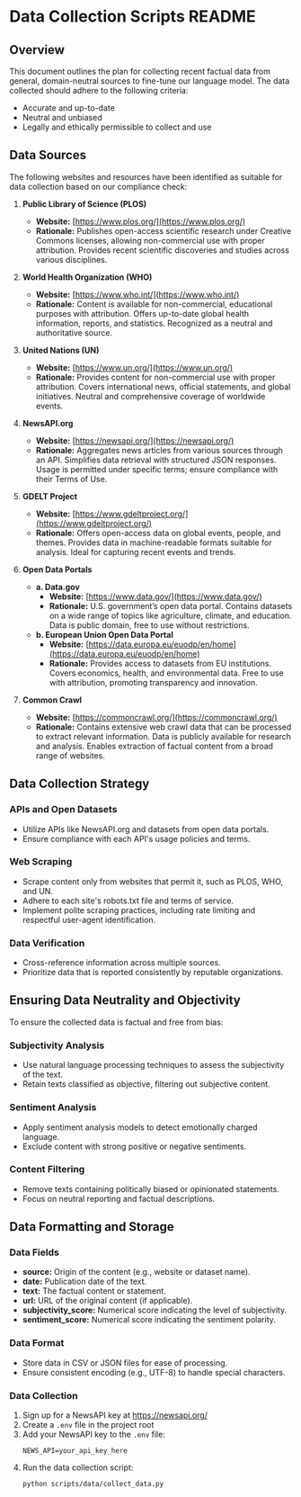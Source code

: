 # Data Collection Scripts README

## Overview

This document outlines the plan for collecting recent factual data from general, domain-neutral sources to fine-tune our language model. The data collected should adhere to the following criteria:

- Accurate and up-to-date
- Neutral and unbiased
- Legally and ethically permissible to collect and use

## Data Sources

The following websites and resources have been identified as suitable for data collection based on our compliance check:

1. **Public Library of Science (PLOS)**
   - **Website:** [https://www.plos.org/](https://www.plos.org/)
   - **Rationale:** Publishes open-access scientific research under Creative Commons licenses, allowing non-commercial use with proper attribution. Provides recent scientific discoveries and studies across various disciplines.

2. **World Health Organization (WHO)**
   - **Website:** [https://www.who.int/](https://www.who.int/)
   - **Rationale:** Content is available for non-commercial, educational purposes with attribution. Offers up-to-date global health information, reports, and statistics. Recognized as a neutral and authoritative source.

3. **United Nations (UN)**
   - **Website:** [https://www.un.org/](https://www.un.org/)
   - **Rationale:** Provides content for non-commercial use with proper attribution. Covers international news, official statements, and global initiatives. Neutral and comprehensive coverage of worldwide events.

4. **NewsAPI.org**
   - **Website:** [https://newsapi.org/](https://newsapi.org/)
   - **Rationale:** Aggregates news articles from various sources through an API. Simplifies data retrieval with structured JSON responses. Usage is permitted under specific terms; ensure compliance with their Terms of Use.

5. **GDELT Project**
   - **Website:** [https://www.gdeltproject.org/](https://www.gdeltproject.org/)
   - **Rationale:** Offers open-access data on global events, people, and themes. Provides data in machine-readable formats suitable for analysis. Ideal for capturing recent events and trends.

6. **Open Data Portals**
   - **a. Data.gov**
     - **Website:** [https://www.data.gov/](https://www.data.gov/)
     - **Rationale:** U.S. government’s open data portal. Contains datasets on a wide range of topics like agriculture, climate, and education. Data is public domain, free to use without restrictions.
   - **b. European Union Open Data Portal**
     - **Website:** [https://data.europa.eu/euodp/en/home](https://data.europa.eu/euodp/en/home)
     - **Rationale:** Provides access to datasets from EU institutions. Covers economics, health, and environmental data. Free to use with attribution, promoting transparency and innovation.

7. **Common Crawl**
   - **Website:** [https://commoncrawl.org/](https://commoncrawl.org/)
   - **Rationale:** Contains extensive web crawl data that can be processed to extract relevant information. Data is publicly available for research and analysis. Enables extraction of factual content from a broad range of websites.

## Data Collection Strategy

### APIs and Open Datasets

- Utilize APIs like NewsAPI.org and datasets from open data portals.
- Ensure compliance with each API's usage policies and terms.

### Web Scraping

- Scrape content only from websites that permit it, such as PLOS, WHO, and UN.
- Adhere to each site's robots.txt file and terms of service.
- Implement polite scraping practices, including rate limiting and respectful user-agent identification.

### Data Verification

- Cross-reference information across multiple sources.
- Prioritize data that is reported consistently by reputable organizations.

## Ensuring Data Neutrality and Objectivity

To ensure the collected data is factual and free from bias:

### Subjectivity Analysis

- Use natural language processing techniques to assess the subjectivity of the text.
- Retain texts classified as objective, filtering out subjective content.

### Sentiment Analysis

- Apply sentiment analysis models to detect emotionally charged language.
- Exclude content with strong positive or negative sentiments.

### Content Filtering

- Remove texts containing politically biased or opinionated statements.
- Focus on neutral reporting and factual descriptions.

## Data Formatting and Storage

### Data Fields

- **source:** Origin of the content (e.g., website or dataset name).
- **date:** Publication date of the text.
- **text:** The factual content or statement.
- **url:** URL of the original content (if applicable).
- **subjectivity_score:** Numerical score indicating the level of subjectivity.
- **sentiment_score:** Numerical score indicating the sentiment polarity.

### Data Format

- Store data in CSV or JSON files for ease of processing.
- Ensure consistent encoding (e.g., UTF-8) to handle special characters.

### Data Collection

1. Sign up for a NewsAPI key at https://newsapi.org/
2. Create a `.env` file in the project root
3. Add your NewsAPI key to the `.env` file:
   ```
   NEWS_API=your_api_key_here
   ```
4. Run the data collection script:
   ```bash
   python scripts/data/collect_data.py
   ```